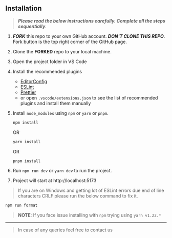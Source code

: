 

## Installation

> **_Please read the below instructions carefully. Complete all the steps sequentially_**.

1. **_FORK_** this repo to your own GitHub account. **_DON'T CLONE THIS REPO_**. Fork button is the top right corner of the GitHub page.
2. Clone the **FORKED** repo to your local machine.
3. Open the project folder in VS Code
4. Install the recommended plugins
   - [EditorConfig](https://marketplace.visualstudio.com/items?itemName=EditorConfig.EditorConfig)
   - [ESLint](https://marketplace.visualstudio.com/items?itemName=dbaeumer.vscode-eslint)
   - [Prettier](https://marketplace.visualstudio.com/items?itemName=esbenp.prettier-vscode)
   - or open `.vscode/extensions.json` to see the list of recommended plugins and install them manually
5. Install `node_modules` using `npm` or `yarn` or `pnpm`.

   ```sh
   npm install
   ```

   OR

   ```sh
   yarn install
   ```

   OR

   ```sh
   pnpm install
   ```

6. Run `npm run dev` or `yarn dev` to run the project.
7. Project will start at http://localhost:5173

> If you are on Windows and getting lot of ESLint errors due end of line characters CRLF please run the below command to fix it.

```sh
npm run format
```

> **NOTE**: If you face issue installing with `npm` trying using `yarn v1.22.*`



---

> In case of any queries feel free to contact us
